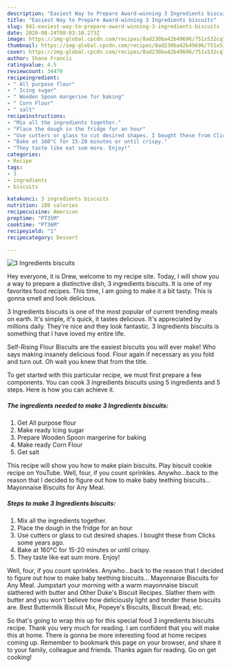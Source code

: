 ```yaml
---
description: "Easiest Way to Prepare Award-winning 3 Ingredients biscuits"
title: "Easiest Way to Prepare Award-winning 3 Ingredients biscuits"
slug: 941-easiest-way-to-prepare-award-winning-3-ingredients-biscuits
date: 2020-08-24T08:03:10.273Z
image: https://img-global.cpcdn.com/recipes/8ad230ba42b49696/751x532cq70/3-ingredients-biscuits-recipe-main-photo.jpg
thumbnail: https://img-global.cpcdn.com/recipes/8ad230ba42b49696/751x532cq70/3-ingredients-biscuits-recipe-main-photo.jpg
cover: https://img-global.cpcdn.com/recipes/8ad230ba42b49696/751x532cq70/3-ingredients-biscuits-recipe-main-photo.jpg
author: Shane Francis
ratingvalue: 4.5
reviewcount: 34470
recipeingredient:
- " All purpose flour"
- " Icing sugar"
- " Wooden Spoon margerine for baking"
- " Corn Flour"
- " salt"
recipeinstructions:
- "Mix all the ingredients together."
- "Place the dough in the fridge for an hour"
- "Use cutters or glass to cut desired shapes. I bought these from Clicks some years ago."
- "Bake at 160°C for 15-20 minutes or until crispy."
- "They taste like eat sum more. Enjoy!"
categories:
- Recipe
tags:
- 3
- ingredients
- biscuits

katakunci: 3 ingredients biscuits 
nutrition: 189 calories
recipecuisine: American
preptime: "PT35M"
cooktime: "PT36M"
recipeyield: "1"
recipecategory: Dessert

---
```



![3 Ingredients biscuits](https://img-global.cpcdn.com/recipes/8ad230ba42b49696/751x532cq70/3-ingredients-biscuits-recipe-main-photo.jpg)

Hey everyone, it is Drew, welcome to my recipe site. Today, I will show you a way to prepare a distinctive dish, 3 ingredients biscuits. It is one of my favorites food recipes. This time, I am going to make it a bit tasty. This is gonna smell and look delicious.

3 Ingredients biscuits is one of the most popular of current trending meals on earth. It's simple, it's quick, it tastes delicious. It's appreciated by millions daily. They're nice and they look fantastic. 3 Ingredients biscuits is something that I have loved my entire life.

Self-Rising Flour Biscuits are the easiest biscuits you will ever make! Who says making insanely delicious food. Flour again if necessary as you fold and turn out. Oh wait you knew that from the title.


To get started with this particular recipe, we must first prepare a few components. You can cook 3 ingredients biscuits using 5 ingredients and 5 steps. Here is how you can achieve it.

<!--inarticleads1-->

##### The ingredients needed to make 3 Ingredients biscuits:

1. Get  All purpose flour
1. Make ready  Icing sugar
1. Prepare  Wooden Spoon margerine for baking
1. Make ready  Corn Flour
1. Get  salt


This recipe will show you how to make plain biscuits. Play biscuit cookie recipe on YouTube. Well, four, if you count sprinkles. Anywho…back to the reason that I decided to figure out how to make baby teething biscuits… Mayonnaise Biscuits for Any Meal. 

<!--inarticleads2-->

##### Steps to make 3 Ingredients biscuits:

1. Mix all the ingredients together.
1. Place the dough in the fridge for an hour
1. Use cutters or glass to cut desired shapes. I bought these from Clicks some years ago.
1. Bake at 160°C for 15-20 minutes or until crispy.
1. They taste like eat sum more. Enjoy!


Well, four, if you count sprinkles. Anywho…back to the reason that I decided to figure out how to make baby teething biscuits… Mayonnaise Biscuits for Any Meal. Jumpstart your morning with a warm mayonnaise biscuit slathered with butter and Other Duke&#39;s Biscuit Recipes. Slather them with butter and you won&#39;t believe how deliciously light and tender these biscuits are. Best Buttermilk Biscuit Mix, Popeye&#39;s Biscuits, Biscuit Bread, etc. 

So that's going to wrap this up for this special food 3 ingredients biscuits recipe. Thank you very much for reading. I am confident that you will make this at home. There is gonna be more interesting food at home recipes coming up. Remember to bookmark this page on your browser, and share it to your family, colleague and friends. Thanks again for reading. Go on get cooking!
